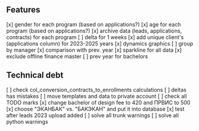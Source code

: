 ## Features
[x] gender for each program (based on applications?)
[x] age for each program (based on applications?)
[x] archive data (leads, applications, contracts) for each program
[ ] delta for 1 weeks
[x] add unique client's (applications column) for 2023-2025 years
[x] dynamics graphics
[ ] group by manager
[x] comparison with prev. year
[x] sparkline for all data
[x] exclude offline finance master
[ ] prev year for bachelors

## Technical debt
[ ] check col_conversion_contracts_to_enrollments calculations
[ ] deltas has mistakes
[ ] move templates and data to private account
[ ] check all TODO marks
[x] change bachelor of design fee to 420 and ПРВИС to 500
[x] choose "ЭКАНБАК" vs. "БАКЭКАН" and put it into database
[x] test after leads 2023 upload added
[ ] solve all trunk warnings
[ ] solve all python warnings
